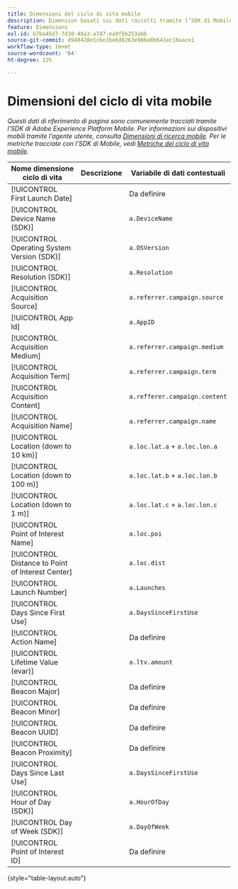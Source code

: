 ```yaml
---
title: Dimensioni del ciclo di vita mobile
description: Dimension basati sui dati raccolti tramite l’SDK di Mobile.
feature: Dimensions
exl-id: b7ba45d7-7d30-48a3-a747-ea9fbb253abb
source-git-commit: d940428e1cbe1be6d8263e986e8b641ec18aace1
workflow-type: tm+mt
source-wordcount: '64'
ht-degree: 12%

---
```


# Dimensioni del ciclo di vita mobile

*Questi dati di riferimento di pagina sono comunemente tracciati tramite l’SDK di Adobe Experience Platform Mobile. Per informazioni sui dispositivi mobili tramite l’agente utente, consulta [Dimensioni di ricerca mobile](mobile-dimensions.md). Per le metriche tracciate con l’SDK di Mobile, vedi [Metriche del ciclo di vita mobile](../metrics/lifecycle-metrics.md).*

| Nome dimensione ciclo di vita | Descrizione | Variabile di dati contestuali |
| --- | --- | --- |
| [!UICONTROL First Launch Date] | | Da definire |
| [!UICONTROL Device Name (SDK)] | | `a.DeviceName` |
| [!UICONTROL Operating System Version (SDK)] | | `a.OSVersion` |
| [!UICONTROL Resolution (SDK)] | | `a.Resolution` |
| [!UICONTROL Acquisition Source] | | `a.referrer.campaign.source` |
| [!UICONTROL App Id] | | `a.AppID` |
| [!UICONTROL Acquisition Medium] | | `a.referrer.campaign.medium` |
| [!UICONTROL Acquisition Term] | | `a.referrer.campaign.term` |
| [!UICONTROL Acquisition Content] | | `a.refferer.campaign.content` |
| [!UICONTROL Acquisition Name] | | `a.referrer.campaign.name` |
| [!UICONTROL Location (down to 10 km)] | | `a.loc.lat.a` + `a.loc.lon.a` |
| [!UICONTROL Location (down to 100 m)] | | `a.loc.lat.b` + `a.loc.lon.b` |
| [!UICONTROL Location (down to 1 m)] | | `a.loc.lat.c` + `a.loc.lon.c` |
| [!UICONTROL Point of Interest Name] | | `a.loc.poi` |
| [!UICONTROL Distance to Point of Interest Center] | | `a.loc.dist` |
| [!UICONTROL Launch Number] | | `a.Launches` |
| [!UICONTROL Days Since First Use] | | `a.DaysSinceFirstUse` |
| [!UICONTROL Action Name] | | Da definire |
| [!UICONTROL Lifetime Value (evar)] | | `a.ltv.amount` |
| [!UICONTROL Beacon Major] | | Da definire |
| [!UICONTROL Beacon Minor] | | Da definire |
| [!UICONTROL Beacon UUID] | | Da definire |
| [!UICONTROL Beacon Proximity] | | Da definire |
| [!UICONTROL Days Since Last Use] | | `a.DaysSinceFirstUse` |
| [!UICONTROL Hour of Day (SDK)] | | `a.HourOfDay` |
| [!UICONTROL Day of Week (SDK)] | | `a.DayOfWeek` |
| [!UICONTROL Point of Interest ID] | | Da definire |

{style="table-layout:auto"}

<!-- Missing: Install Date -->
